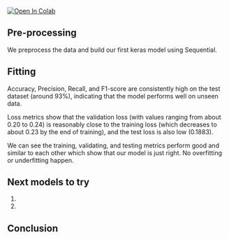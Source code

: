 <a target="_blank" href="[https://colab.research.google.com/gist/chizhang9135/f08e621c3ddad2495caef1649decc68f/milestone2.ipynb](https://colab.research.google.com/drive/1kSHfct3UeFsFB2DUTZJE6G6X70RQnjvS?usp=sharing)">
  <img src="https://colab.research.google.com/assets/colab-badge.svg" alt="Open In Colab"/>
</a>

## Pre-processing
We preprocess the data and build our first keras model using Sequential. 

## Fitting
Accuracy, Precision, Recall, and F1-score are consistently high on the test dataset (around 93%), indicating that the model performs well on unseen data.

Loss metrics show that the validation loss (with values ranging from about 0.20 to 0.24) is reasonably close to the training loss (which decreases to about 0.23 by the end of training), and the test loss is also low (0.1883).

We can see the training, validating, and testing metrics perform good and similar to each other which show that our model is just right. No overfitting or underfitting happen.


## Next models to try
1. 
2. 

## Conclusion
